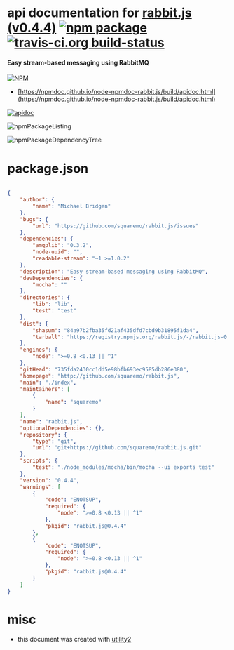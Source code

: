 # api documentation for  [rabbit.js (v0.4.4)](http://github.com/squaremo/rabbit.js)  [![npm package](https://img.shields.io/npm/v/npmdoc-rabbit.js.svg?style=flat-square)](https://www.npmjs.org/package/npmdoc-rabbit.js) [![travis-ci.org build-status](https://api.travis-ci.org/npmdoc/node-npmdoc-rabbit.js.svg)](https://travis-ci.org/npmdoc/node-npmdoc-rabbit.js)
#### Easy stream-based messaging using RabbitMQ

[![NPM](https://nodei.co/npm/rabbit.js.png?downloads=true&downloadRank=true&stars=true)](https://www.npmjs.com/package/rabbit.js)

- [https://npmdoc.github.io/node-npmdoc-rabbit.js/build/apidoc.html](https://npmdoc.github.io/node-npmdoc-rabbit.js/build/apidoc.html)

[![apidoc](https://npmdoc.github.io/node-npmdoc-rabbit.js/build/screenCapture.buildCi.browser.%252Ftmp%252Fbuild%252Fapidoc.html.png)](https://npmdoc.github.io/node-npmdoc-rabbit.js/build/apidoc.html)

![npmPackageListing](https://npmdoc.github.io/node-npmdoc-rabbit.js/build/screenCapture.npmPackageListing.svg)

![npmPackageDependencyTree](https://npmdoc.github.io/node-npmdoc-rabbit.js/build/screenCapture.npmPackageDependencyTree.svg)



# package.json

```json

{
    "author": {
        "name": "Michael Bridgen"
    },
    "bugs": {
        "url": "https://github.com/squaremo/rabbit.js/issues"
    },
    "dependencies": {
        "amqplib": "0.3.2",
        "node-uuid": "",
        "readable-stream": "~1 >=1.0.2"
    },
    "description": "Easy stream-based messaging using RabbitMQ",
    "devDependencies": {
        "mocha": ""
    },
    "directories": {
        "lib": "lib",
        "test": "test"
    },
    "dist": {
        "shasum": "84a97b2fba35fd21af435dfd7cbd9b31895f1da4",
        "tarball": "https://registry.npmjs.org/rabbit.js/-/rabbit.js-0.4.4.tgz"
    },
    "engines": {
        "node": ">=0.8 <0.13 || ^1"
    },
    "gitHead": "735fda2430cc1dd5e98bfb693ec9585db286e380",
    "homepage": "http://github.com/squaremo/rabbit.js",
    "main": "./index",
    "maintainers": [
        {
            "name": "squaremo"
        }
    ],
    "name": "rabbit.js",
    "optionalDependencies": {},
    "repository": {
        "type": "git",
        "url": "git+https://github.com/squaremo/rabbit.js.git"
    },
    "scripts": {
        "test": "./node_modules/mocha/bin/mocha --ui exports test"
    },
    "version": "0.4.4",
    "warnings": [
        {
            "code": "ENOTSUP",
            "required": {
                "node": ">=0.8 <0.13 || ^1"
            },
            "pkgid": "rabbit.js@0.4.4"
        },
        {
            "code": "ENOTSUP",
            "required": {
                "node": ">=0.8 <0.13 || ^1"
            },
            "pkgid": "rabbit.js@0.4.4"
        }
    ]
}
```



# misc
- this document was created with [utility2](https://github.com/kaizhu256/node-utility2)
